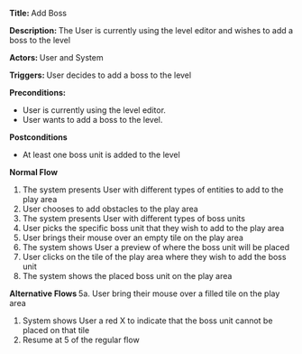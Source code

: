 ﻿<strong> Title: </strong> Add Boss

<strong> Description: </strong> The User is currently using the level editor and wishes to add a boss to the level

<strong> Actors: </strong> User and System

<strong> Triggers: </strong> User decides to add a boss to the level

<strong> Preconditions: </strong>
<ul>
<li>User is currently using the level editor.</li>
<li>User wants to add a boss to the level.</li>
</ul>

<strong> Postconditions </strong>
<ul>
<li>At least one boss unit is added to the level</li>
</ul>

<strong> Normal Flow </strong>
<ol>
<li>The system presents User with different types of entities to add to the play area</li>
<li>User chooses to add obstacles to the play area</li>
<li>The system presents User with different types of boss units</li>
<li>User picks the specific boss unit that they wish to add to the play area</li>
<li>User brings their mouse over an empty tile on the play area</li>
<li>The system shows User a preview of where the boss unit will be placed</li>
<li>User clicks on the tile of the play area where they wish to add the boss unit</li>
<li>The system shows the placed boss unit on the play area</li>
</ol>

<strong> Alternative Flows </strong>
	5a. User bring their mouse over a filled tile on the play area
<ol>
<li>System shows User a red X to indicate that the boss unit cannot be placed on that tile</li>
<li>Resume at 5 of the regular flow</li></ol>
